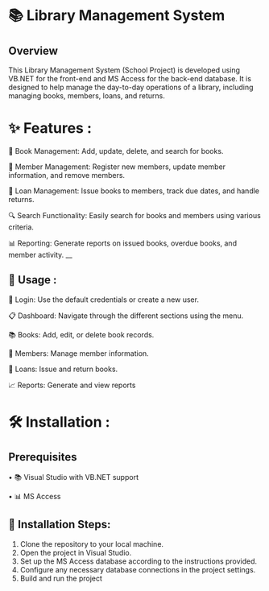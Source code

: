 # 📚 Library Management System 

## Overview

This Library Management System (School Project) is developed using VB.NET for the front-end and MS Access for the back-end database. It is designed to help manage the day-to-day operations of a library, including managing books, members, loans, and returns.

# ✨ Features :

📖 Book Management: Add, update, delete, and search for books. 

👥 Member Management: Register new members, update member information, and remove members.

📅 Loan Management: Issue books to members, track due dates, and handle returns.

🔍 Search Functionality: Easily search for books and members using various criteria.

📊 Reporting: Generate reports on issued books, overdue books, and member activity.
__
## 🚀 Usage :

🔑 Login: Use the default credentials or create a new user.

📋 Dashboard: Navigate through the different sections using the menu.

📚 Books: Add, edit, or delete book records.

👤 Members: Manage member information.

🔄 Loans: Issue and return books.

📈 Reports: Generate and view reports

# 🛠️ Installation :

## Prerequisites

• 📚 Visual Studio with VB.NET support 

• 📊 MS Access 

## 🚀 Installation Steps:

1. Clone the repository to your local machine.
2. Open the project in Visual Studio.
3. Set up the MS Access database according to the instructions provided.
4. Configure any necessary database connections in the project settings.
5. Build and run the project








